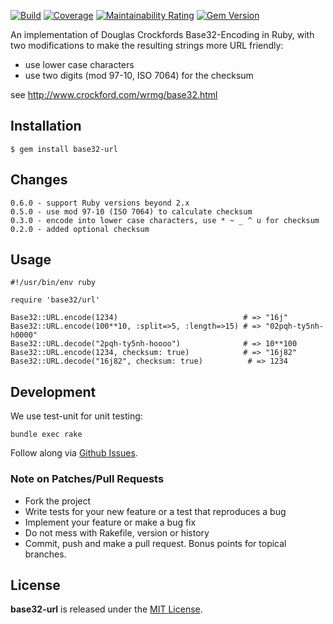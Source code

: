 [![Build](https://github.com/front-matter/base32-url/actions/workflows/build.yml/badge.svg)](https://github.com/front-matter/base32-url/actions/workflows/build.yml)
[![Coverage](https://sonarcloud.io/api/project_badges/measure?project=front-matter_base32-url&metric=coverage)](https://sonarcloud.io/summary/new_code?id=front-matter_base32-url)
[![Maintainability Rating](https://sonarcloud.io/api/project_badges/measure?project=front-matter_base32-url&metric=sqale_rating)](https://sonarcloud.io/summary/new_code?id=front-matter_base32-url)
[![Gem Version](https://badge.fury.io/rb/base32-url.svg)](https://badge.fury.io/rb/base32-url)

An implementation of Douglas Crockfords Base32-Encoding in Ruby, with two modifications to make
the resulting strings more URL friendly:

* use lower case characters
* use two digits (mod 97-10, ISO 7064) for the checksum

see <http://www.crockford.com/wrmg/base32.html>

## Installation

```
$ gem install base32-url
```

## Changes

```
0.6.0 - support Ruby versions beyond 2.x
0.5.0 - use mod 97-10 (ISO 7064) to calculate checksum
0.3.0 - encode into lower case characters, use * ~ _ ^ u for checksum
0.2.0 - added optional checksum
```

## Usage

```
#!/usr/bin/env ruby

require 'base32/url'

Base32::URL.encode(1234)                            # => "16j"
Base32::URL.encode(100**10, :split=>5, :length=>15) # => "02pqh-ty5nh-h0000"
Base32::URL.decode("2pqh-ty5nh-hoooo")              # => 10**100
Base32::URL.encode(1234, checksum: true)            # => "16j82"
Base32::URL.decode("16j82", checksum: true)          # => 1234
```

## Development

We use test-unit for unit testing:

```
bundle exec rake
```

Follow along via [Github Issues](https://github.com/datacite/base32-url/issues).

### Note on Patches/Pull Requests

* Fork the project
* Write tests for your new feature or a test that reproduces a bug
* Implement your feature or make a bug fix
* Do not mess with Rakefile, version or history
* Commit, push and make a pull request. Bonus points for topical branches.

## License
**base32-url** is released under the [MIT License](https://github.com/datacite/base32-url/blob/master/LICENSE.md).
